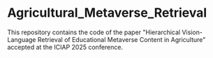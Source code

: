 # Agricultural_Metaverse_Retrieval

This repository contains the code of the paper "Hierarchical Vision-Language Retrieval of Educational Metaverse Content in Agriculture" accepted at the ICIAP 2025 conference.
